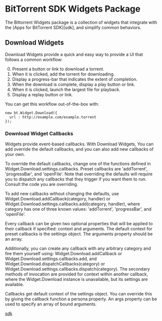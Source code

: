 BitTorrent SDK Widgets Package
==============================

The Bittorrent Widgets package is a collection of widgets that integrate with
the [Apps for BitTorrent SDK][sdk], and simplify common behaviors.

Download Widgets
----------------

Download Widgets provide a quick and easy way to provide a UI that follows
a common workflow:

0. Present a button or link to download a torrent.
0. When it is clicked, add the torrent for downloading.
0. Display a progress-bar that indicates the extent of completion.
0. When the download is complete, display a play button or link.
0. When it is clicked, launch the largest file for playback.
0. Display a replay button or link.

You can get this workflow out-of-the-box with:

    new bt.Widget.Download({
      url : http://example.com/example.torrent
    });

### Download Widget Callbacks ###

Widgets provide event-based callbacks. With Download Widgets, You can add
override the default callbacks, and you can also add new callbacks of your own.

To override the default callbacks, change one of the functions defined in
Widget.Download.settings.callbacks. Preset callbacks are 'addTorrent',
'progressBar', and 'openFile'. Note that overriding the defaults will require
you to dispatch any callbacks that they trigger if you want them to run. Consult
the code you are overriding.

To add new callbacks without changing the defaults, use
Widget.Download.addCallback(category, handler) or
Widget.Download.settings.callbacks.add(category, handler), where category has
one of three known values: 'addTorrent', 'progressBar', and 'openFile'.

Every callback can be given two optional properties that will be applied to
their callback if specified: context and arguments. The default context for
preset callbacks is the settings object. The arguments property should be an
array.

Additionally, you can create any callback with any arbitrary
category and fire them yourself using:
Widget.Download.addCallback or Widget.Download.settings.callbacks.add, and
Widget.Download.dispatchCallbacks(category) or
Widget.Download.settings.callbacks.dispatch(category). The secondary methods of
invocation are provided for context within another callback, where the
Widget.Download instance is unavailable, but its settings are available.

Callbacks get default context of the settings object. You can override this by
giving the callback function a persona property. An args property can be used to
specify an array of bound arguments.

[sdk](http://btapps-sdk.bittorrent.com/)
